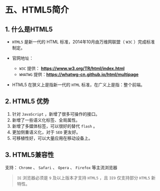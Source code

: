 # 五、HTML5简介

## 1. 什么是HTML5

- `HTML5` 是新一代的 HTML 标准，2014年10月由万维网联盟（ `W3C` ）完成标准制定。
- 官网地址：
  - `W3C` 提供： **https://www.w3.org/TR/html/index.html**
  - `WHATWG` 提供：**https://whatwg-cn.github.io/html/multipage**

- HTML5 在狭义上是指新一代的 `HTML` 标准，在广义上是指：整个前端。



## 2. HTML5 优势

1. 针对 `JavaScript` ，新增了很多可操作的接口。
2. 新增了一些语义化标签、全局属性。
3. 新增了多媒体标签，可以很好的替代 `flash` 。
4. 更加侧重语义化，对于 `SEO` 更友好。
5. 可移植性好，可以大量应用在移动设备上。



## 3. HTML5兼容性

支持： `Chrome` 、 `Safari` 、 `Opera` 、 `Firefox` 等主流浏览器

> `IE` 浏览器必须是 `9` 及以上版本才支持 `HTML5` ，且 `IE9` 仅支持部分 `HTML5` 新特性。



